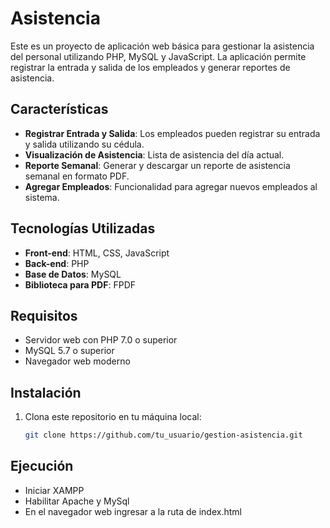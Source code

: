 # Asistencia

Este es un proyecto de aplicación web básica para gestionar la asistencia del personal utilizando PHP, MySQL y JavaScript. La aplicación permite registrar la entrada y salida de los empleados y generar reportes de asistencia.

## Características

- **Registrar Entrada y Salida**: Los empleados pueden registrar su entrada y salida utilizando su cédula.
- **Visualización de Asistencia**: Lista de asistencia del día actual.
- **Reporte Semanal**: Generar y descargar un reporte de asistencia semanal en formato PDF.
- **Agregar Empleados**: Funcionalidad para agregar nuevos empleados al sistema.

## Tecnologías Utilizadas

- **Front-end**: HTML, CSS, JavaScript
- **Back-end**: PHP
- **Base de Datos**: MySQL
- **Biblioteca para PDF**: FPDF

## Requisitos

- Servidor web con PHP 7.0 o superior
- MySQL 5.7 o superior
- Navegador web moderno

## Instalación

1. Clona este repositorio en tu máquina local:
   ```bash
   git clone https://github.com/tu_usuario/gestion-asistencia.git

## Ejecución
- Iniciar XAMPP
- Habilitar Apache y MySql
- En el navegador web ingresar a la ruta de index.html